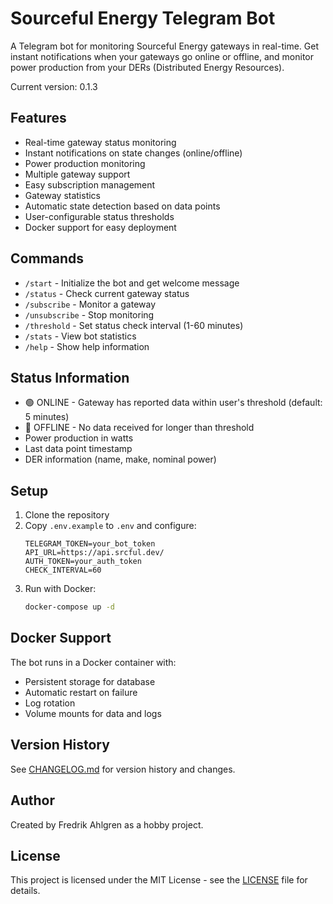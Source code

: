 # Sourceful Energy Telegram Bot

A Telegram bot for monitoring Sourceful Energy gateways in real-time. Get instant notifications when your gateways go online or offline, and monitor power production from your DERs (Distributed Energy Resources).

Current version: 0.1.3

## Features

- Real-time gateway status monitoring
- Instant notifications on state changes (online/offline)
- Power production monitoring
- Multiple gateway support
- Easy subscription management
- Gateway statistics
- Automatic state detection based on data points
- User-configurable status thresholds
- Docker support for easy deployment

## Commands

- `/start` - Initialize the bot and get welcome message
- `/status` - Check current gateway status
- `/subscribe` - Monitor a gateway
- `/unsubscribe` - Stop monitoring
- `/threshold` - Set status check interval (1-60 minutes)
- `/stats` - View bot statistics
- `/help` - Show help information

## Status Information

- 🟢 ONLINE - Gateway has reported data within user's threshold (default: 5 minutes)
- 🔴 OFFLINE - No data received for longer than threshold
- Power production in watts
- Last data point timestamp
- DER information (name, make, nominal power)

## Setup

1. Clone the repository
2. Copy `.env.example` to `.env` and configure:
   ```
   TELEGRAM_TOKEN=your_bot_token
   API_URL=https://api.srcful.dev/
   AUTH_TOKEN=your_auth_token
   CHECK_INTERVAL=60
   ```
3. Run with Docker:
   ```bash
   docker-compose up -d
   ```

## Docker Support

The bot runs in a Docker container with:
- Persistent storage for database
- Automatic restart on failure
- Log rotation
- Volume mounts for data and logs

## Version History

See [CHANGELOG.md](CHANGELOG.md) for version history and changes.

## Author

Created by Fredrik Ahlgren as a hobby project.

## License

This project is licensed under the MIT License - see the [LICENSE](LICENSE) file for details. 